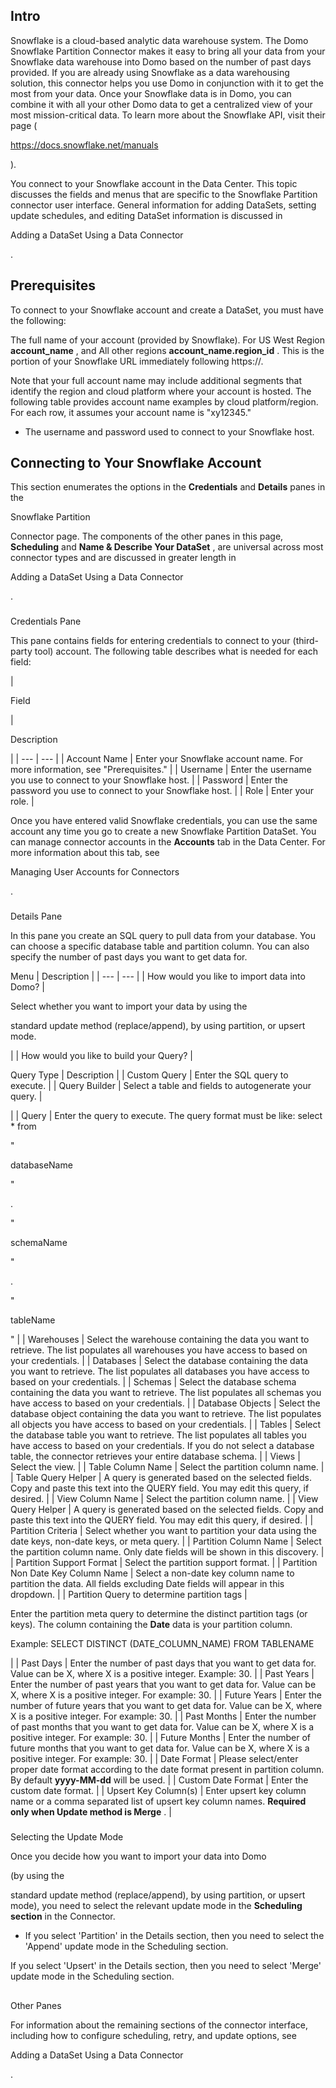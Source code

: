

Intro
-------

Snowflake is a cloud-based analytic data warehouse system. The Domo Snowflake Partition Connector makes it easy to bring all your data from your Snowflake data warehouse into Domo based on the number of past days provided. If you are already using Snowflake as a data warehousing solution, this connector helps you use Domo in conjunction with it to get the most from your data. Once your Snowflake data is in Domo, you can combine it with all your other Domo data to get a centralized view of your most mission-critical data. To learn more about the Snowflake API, visit their page (

https://docs.snowflake.net/manuals

).


 You connect to your Snowflake account in the Data Center. This topic discusses the fields and menus that are specific to the Snowflake Partition connector user interface. General information for adding DataSets, setting update schedules, and editing DataSet information is discussed in

Adding a DataSet Using a Data Connector

.


 Prerequisites
---------------

To connect to your Snowflake account and create a DataSet, you must have the following:

 The full name of your account (provided by Snowflake). For US West Region
 ********account\_name********
 , and All other regions
 ********account\_name.region\_id********
 . This is the portion of your Snowflake URL immediately following https://.


 Note that your full account name may include additional segments that identify the region and cloud platform where your account is hosted. The following table provides account name examples by cloud platform/region. For each row, it assumes your account name is "xy12345."
* The username and password used to connect to your Snowflake host.

Connecting to Your Snowflake Account
--------------------------------------


 This section enumerates the options in the
 **Credentials**
 and
 **Details**
 panes in the

Snowflake Partition

Connector page. The components of the other panes in this page,
 **Scheduling**
 and
 **Name & Describe Your DataSet**
 , are universal across most connector types and are discussed in greater length in

Adding a DataSet Using a Data Connector

.


###

Credentials Pane


 This pane contains fields for entering credentials to connect to your (third-party tool) account. The following table describes what is needed for each field:


|

Field

|

Description

|
| --- | --- |
|
 Account Name
  |
 Enter your Snowflake account name. For more information, see "Prerequisites."
  |
|
 Username
  |
 Enter the username you use to connect to your Snowflake host.
  |
|
 Password
  |
 Enter the password you use to connect to your Snowflake host.
  |
|
 Role
  |
 Enter your role.
  |


 Once you have entered valid Snowflake credentials, you can use the same account any time you go to create a new Snowflake Partition DataSet. You can manage connector accounts in the
 **Accounts**
 tab in the Data Center. For more information about this tab, see

Managing User Accounts for Connectors

.


###
 Details Pane

In this pane you create an SQL query to pull data from your database. You can choose a specific database table and partition column. You can also specify the number of past days you want to get data for.


 Menu
  |
 Description
  |
| --- | --- |
|
 How would you like to import data into Domo?
  |

Select whether you want to import your data by using the


 standard update method (replace/append), by using partition, or upsert mode.

|
|
 How would you like to build your Query?
  |


 Query Type
  |
 Description
  |
|
 Custom Query
  |
 Enter the SQL query to execute.
  |
|
 Query Builder
  |
 Select a table and fields to autogenerate your query.
  |

|
|
 Query
  |
 Enter the query to execute. The query format must be like: select \* from


 \"


 databaseName


 \"


 .


 \"


 schemaName


 \"


 .


 \"


 tableName


 \"
  |
|
 Warehouses
  |
 Select the warehouse containing the data you want to retrieve. The list populates all warehouses you have access to based on your credentials.
  |
|
 Databases
  |
 Select the database containing the data you want to retrieve. The list populates all databases you have access to based on your credentials.
  |
|
 Schemas
  |
 Select the database schema containing the data you want to retrieve. The list populates all schemas you have access to based on your credentials.
  |
|
 Database Objects
  |
 Select the database object containing the data you want to retrieve. The list populates all objects you have access to based on your credentials.
  |
|
 Tables
  |
 Select the database table you want to retrieve. The list populates all tables you have access to based on your credentials. If you do not select a database table, the connector retrieves your entire database schema.
  |
|
 Views
  |
 Select the view.
  |
|
 Table Column Name
  |
 Select the partition column name.
  |
|
 Table Query Helper
  |
 A query is generated based on the selected fields. Copy and paste this text into the QUERY field. You may edit this query, if desired.
  |
|
 View Column Name
  |
 Select the partition column name.
  |
|
 View Query Helper
  |
 A query is generated based on the selected fields. Copy and paste this text into the QUERY field. You may edit this query, if desired.
  |
|
 Partition Criteria
  |
 Select whether you want to partition your data using the date keys, non-date keys, or meta query.
  |
|
 Partition Column Name
  |
 Select the partition column name. Only date fields will be shown in this discovery.
  |
|
 Partition Support Format
  |
 Select the partition support format.
  |
|
 Partition Non Date Key Column Name
  |
 Select a non-date key column name to partition the data. All fields excluding Date fields will appear in this dropdown.
  |
|
 Partition Query to determine partition tags
  |

Enter the partition meta query to determine the distinct partition tags (or keys). The column containing the
 **Date**
 data is your partition column.


 Example: SELECT DISTINCT (DATE\_COLUMN\_NAME) FROM TABLENAME

|
|
 Past Days
  |
 Enter the number of past days that you want to get data for. Value can be X, where X is a positive integer. Example: 30.
  |
|
 Past Years
  |
 Enter the number of past years that you want to get data for. Value can be X, where X is a positive integer. For example: 30.
  |
|
 Future Years
  |
 Enter the number of future years that you want to get data for. Value can be X, where X is a positive integer. For example: 30.
  |
|
 Past Months
  |
 Enter the number of past months that you want to get data for. Value can be X, where X is a positive integer. For example: 30.
  |
|
 Future Months
  |
 Enter the number of future months that you want to get data for. Value can be X, where X is a positive integer. For example: 30.
  |
|
 Date Format
  |
 Please select/enter proper date format according to the date format present in partition column. By default
 **yyyy-MM-dd**
 will be used.
  |
|
 Custom Date Format
  |
 Enter the custom date format.
  |
|
 Upsert Key Column(s)
  |
 Enter upsert key column name or a comma separated list of upsert key column names.
 **Required only when Update method is Merge**
 .
  |


###
 Selecting the Update Mode

Once you decide how you want to import your data into Domo

(by using the


 standard update method (replace/append), by using partition, or upsert mode), you need to select the relevant update mode in the
 **Scheduling section**
 in the Connector.


* If you select 'Partition' in the Details section, then you need to select the 'Append' update mode in the Scheduling section.

 If you select 'Upsert' in the Details section, then you need to select 'Merge' update mode in the Scheduling section.

##
 Other Panes

For information about the remaining sections of the connector interface, including how to configure scheduling, retry, and update options, see

Adding a DataSet Using a Data Connector

.

